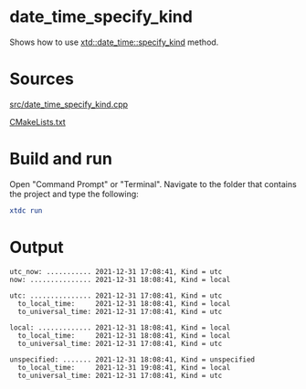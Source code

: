 # date_time_specify_kind

Shows how to use [xtd::date_time::specify_kind](../../../../src/xtd.core/include/xtd/date_time.h) method.

# Sources

[src/date_time_specify_kind.cpp](src/date_time_specify_kind.cpp)

[CMakeLists.txt](CMakeLists.txt)

# Build and run

Open "Command Prompt" or "Terminal". Navigate to the folder that contains the project and type the following:

```cmake
xtdc run
```

# Output

```
utc_now: ........... 2021-12-31 17:08:41, Kind = utc
now: ............... 2021-12-31 18:08:41, Kind = local

utc: ............... 2021-12-31 17:08:41, Kind = utc
  to_local_time:     2021-12-31 18:08:41, Kind = local
  to_universal_time: 2021-12-31 17:08:41, Kind = utc

local: ............. 2021-12-31 18:08:41, Kind = local
  to_local_time:     2021-12-31 18:08:41, Kind = local
  to_universal_time: 2021-12-31 17:08:41, Kind = utc

unspecified: ....... 2021-12-31 18:08:41, Kind = unspecified
  to_local_time:     2021-12-31 19:08:41, Kind = local
  to_universal_time: 2021-12-31 17:08:41, Kind = utc
```

